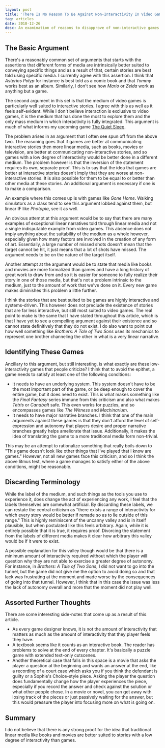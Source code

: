 ```yaml
---
layout: post
title: 'There Is No Reason To Be Against Non-Interactivity In Video Games'
tag: articles
date: 2018-12-26
desc: An examination of reasons to disapprove of non-interactive games in general.
---
```


## The Basic Argument

There's a reasonably common set of arguments that starts with the assertions that different forms of media are intrinsically better suited to conveying specific things and as a result of that, certain stories are best told using specific media. I currently agree with this assertion. I think that *Asterios Polyp* for instance is best told as a comic book and that *Tommy* works best as an album. Similarly, I don't see how *Mario* or *Zelda* work as anything but a game.


The second argument in this set is that the medium of video games is particularly well suited to interactive stories. I agree with this as well as it feels self-evident. While I don't believe interaction is exclusive to video games, it is the medium that has done the most to explore them and the only mass medium in which interactivity is fully integrated. This argument is much of what informs my upcoming game [The Quiet Sleep](http://store.steampowered.com/app/724510/The_Quiet_Sleep/).


The problem arises in an argument that I often see spun off from the above two. The reasoning goes that if games are better at communicating interactive stories then more linear media, such as books, movies or television, are better at communicating non-interactive stories, and so games with a low degree of interactivity would be better done in a different medium. The problem however is that the inversion of the statement requires its own, separate proof. This is to say that the idea that games are better at interactive stories doesn't imply that they are worse at non-interactive stories. It is also possible for them to be equal to or better than other media at these stories. An additional argument is necessary if one is to make a comparison.


An example where this comes up is with games like *Gone Home*. Walking simulators as a class tend to see this argument lobbed against them, but linear IF like *Photopia*, see it as well.


An obvious attempt at this argument would be to say that there are many examples of exceptional linear narratives told through linear media and not a single indisputable example from video games. This absence does not imply anything about the suitability of the medium as a whole however, especially given how many factors are involved in the creation of any form of art. Essentially, a large number of missed shots doesn't mean that the target cannot be hit, it just means that a lot of shots have missed. The argument needs to be on the nature of the target itself.


Another attempt at the argument would be to state that media like books and movies are more formalized than games and have a long history of great work to draw from and so it is easier for someone to fully realize their story in one of those media, but that's not a problem intrinsic to the medium, just to the amount of work that we've done on it. Every new game makes diminishes this problem a little further.


I think the stories that are best suited to be games are highly interactive and systems-driven. This however does not preclude the existence of stories that are far less interactive, but still most suited to video games. The real point to make is the same that I have stated throughout this article, which is that I have yet to see a compelling argument against their existence and so cannot state definitively that they do not exist. I do also want to point out how well something like *Brothers: A Tale of Two Sons* uses its mechanics to represent one brother channeling the other in what is a very linear narrative.

## Identifying These Games

Ancillary to this argument, but still interesting, is what exactly are these low-interactivity games that people criticize? I think that to avoid the epithet, a game needs to satisfy at least one of the following conditions:
- It needs to have an underlying system. This system doesn't have to be the most important part of the game, or be deep enough to cover the entire game, but it does need to exist. This is what makes something like the *Final Fantasy* series immune from this criticism and also what makes *Tetris* or *Canabalt* safe. This even works for puzzles, and so encompasses games like *The Witness* and *Machinarium*.
- It needs to have major narrative branches. I think that one of the main arguments against these games is that they don't afford the level of self-expression and autonomy that players desire and proper narrative branches greatly helps ameliorate that issue. Additionally, it makes the idea of translating the game to a more traditional media form non-trivial.



This may be an attempt to rationalize something that really boils down to "This game doesn't look like other things that I've played that I know are games." However, not all new games face this criticism, and so I think the above litmus test, where a game manages to satisfy either of the above conditions, might be reasonable.

## Discarding Terminology

While the label of the medium, and such things as the tools you use to experience it, does change the act of experiencing any work, I feel that the labels themselves are somewhat artificial. By discarding these labels, we can restate the central criticism as "there exists a range of interactivity for which every story would be better if remade so as to lie outside of this range." This is highly reminiscent of the uncanny valley and is in itself plausible, but when postulated like this feels arbitrary. Again, while it is entirely possible that it is true, it requires proof. Divorcing the statement from the labels of different media makes it clear how arbitrary this valley would be if it were to exist.


A possible explanation for this valley though would be that there is a minimum amount of interactivity required without which the player will question why they are not able to exercise a greater degree of autonomy. For instance, in *Brothers: A Tale of Two Sons*, I did not want to go into the tunnel, but the game did not give me the option to avoid doing so and that lack was frustrating at the moment and made worse by the consequences of going into that tunnel. However, I think that in this case the issue was less the lack of autonomy overall and more that the moment did not play well.

## Assorted Further Thoughts

There are some interesting side-notes that come up as a result of this article.
- As every game designer knows, it is not the amount of interactivity that matters as much as the amount of interactivity that they player feels they have.
- A textbook seems like it counts as an interactive book. The reader has problems to solve at the end of every chapter. It's basically a puzzle game with extended text-only cutscenes.
- Another theoretical case that falls in this space is a movie that asks the player a question at the beginning and wants an answer at the end, like a recording of a court case which asks you if you think the defendant is guilty or a Sophie's Choice-style piece. Asking the player the question does fundamentally change how the player experiences the piece, especially if you record the answer and check against the solution or what other people chose. In a movie or novel, you can get away with losing track of the pieces or just passively waiting for the answer, but this would pressure the player into focusing more on what is going on.


## Summary

I do not believe that there is any strong proof for the idea that traditional linear media like books and movies are better suited to stories with a low degree of interactivity than games.

